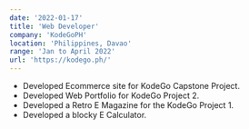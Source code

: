 ```yaml
---
date: '2022-01-17'
title: 'Web Developer'
company: 'KodeGoPH'
location: 'Philippines, Davao'
range: 'Jan to April 2022'
url: 'https://kodego.ph/'
---
```


- Developed Ecommerce site for KodeGo Capstone Project.
- Developed Web Portfolio for KodeGo Project 2.
- Developed a Retro E Magazine for the KodeGo Project 1.
- Developed a blocky E Calculator.
